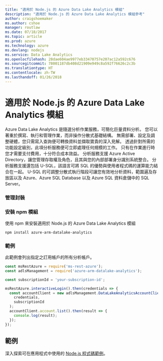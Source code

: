 ```yaml
---
title: "適用於 Node.js 的 Azure Data Lake Analytics 模組"
description: "適用於 Node.js 的 Azure Data Lake Analytics 模組參考"
author: craigshoemaker
ms.author: cshoe
manager: routlaw
ms.date: 07/18/2017
ms.topic: article
ms.prod: azure
ms.technology: azure
ms.devlang: nodejs
ms.service: Data Lake Analytics
ms.openlocfilehash: 28dae604ae9977eb33470757e207ac12a592c676
ms.sourcegitcommit: 78001187db408d21909e949c8a592f76626c2c3b
ms.translationtype: HT
ms.contentlocale: zh-TW
ms.lasthandoff: 01/26/2018
---
```

# <a name="azure-data-lake-analytics-modules-for-nodejs"></a>適用於 Node.js 的 Azure Data Lake Analytics 模組

Azure Data Lake Analytics 是隨選分析作業服務，可簡化巨量資料分析。 您可以著重於撰寫、執行和管理作業，而非操作分散式基礎結構。 無需部署、設定及調整硬體，您只需寫入查詢便可轉換資料並擷取寶貴的深入見解。 透過針對所需的功能設定級別，此項分析服務便可立即處理任何規模的工作。 只有在作業進行時您才需要支付費用，十分符合成本效益。 分析服務支援 Azure Active Directory，讓您管理存取權及角色，且其與您的內部部署身分識別系統整合。 分析服務支援還包括 U-SQL，該語言可將 SQL 的優勢與使用者程式碼的運算能力結合在一起。 U-SQL 的可調整分散式執行階段可讓您有效地分析資料，範圍遍及存放區以及 Azure、Azure SQL Database 以及 Azure SQL 資料倉儲中的 SQL Server。

### <a name="management-package"></a>管理封裝

### <a name="install-the-npm-module"></a>安裝 npm 模組

使用 npm 來安裝適用於 Node.js 的 Azure Data Lake Analytics 模組

```bash
npm install azure-arm-datalake-analytics
```

### <a name="example"></a>範例

此範例會列出指定之訂用帳戶的所有分析帳戶。

```javascript
const msRestAzure = require('ms-rest-azure');
const adlsManagement = require('azure-arm-datalake-analytics');

const subscriptionId = 'your-subscription-id';

msRestAzure.interactiveLogin().then(credentials => {
  const accountClient = new adlsManagement.DataLakeAnalyticsAccountClient(
    credentials,
    subscriptionId
  );
  accountClient.account.list().then(result => {
    console.log(result);
  });
});
```

## <a name="samples"></a>範例

深入探索可在應用程式中使用的 [Node.js 程式碼範例](https://azure.microsoft.com/resources/samples/?platform=nodejs)。
